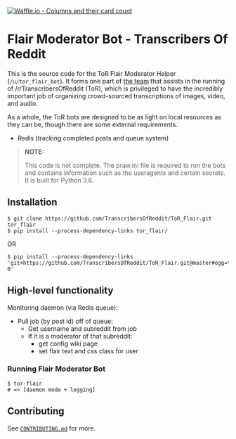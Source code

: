 [![Waffle.io - Columns and their card count](https://badge.waffle.io/TranscribersOfReddit/TranscribersOfReddit.svg?columns=all)](http://waffle.io/TranscribersOfReddit/TranscribersOfReddit)

# Flair Moderator Bot - Transcribers Of Reddit

This is the source code for the ToR Flair Moderator Helper (`/u/tor_flair_bot`). It forms one part of [the team][tor-team] that assists in the running of /r/TranscribersOfReddit (ToR), which is privileged to have the incredibly important job of organizing crowd-sourced transcriptions of images, video, and audio.

As a whole, the ToR bots are designed to be as light on local resources as they can be, though there are some external requirements.

- Redis (tracking completed posts and queue system)

> **NOTE:**
>
> This code is not complete. The praw.ini file is required to run the bots and
> contains information such as the useragents and certain secrets. It is built
> for Python 3.6.

[tor-team]: https://github.com/TranscribersOfReddit

## Installation

```
$ git clone https://github.com/TranscribersOfReddit/ToR_Flair.git tor_flair
$ pip install --process-dependency-links tor_flair/
```

OR

```
$ pip install --process-dependency-links 'git+https://github.com/TranscribersOfReddit/ToR_Flair.git@master#egg=tor_flair-0'
```

## High-level functionality

Monitoring daemon (via Redis queue):

- Pull job (by post id) off of queue:
  - Get username and subreddit from job
  - If it is a moderator of that subreddit:
    - get config wiki page
    - set flair text and css class for user

### Running Flair Moderator Bot

```
$ tor-flair
# => [daemon mode + logging]
```

## Contributing

See [`CONTRIBUTING.md`](/CONTRIBUTING.md) for more.
